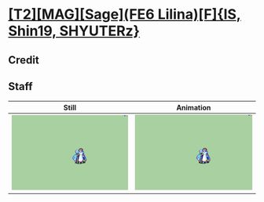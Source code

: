 # [\[T2\]\[MAG\]\[Sage\]\(FE6 Lilina\)\[F\]{IS, Shin19, SHYUTERz}](../)

## Credit


	
## Staff

| Still | Animation |
| :---: | :-------: |
| ![Staff still](./Staff_000.png) | ![Staff animation](./Staff.gif) |
